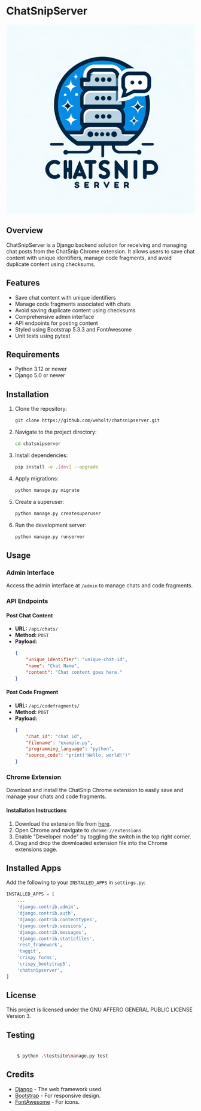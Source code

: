 # ChatSnipServer

![ChatSnipServer](chat_snip_server.webp)

## Overview

ChatSnipServer is a Django backend solution for receiving and managing chat posts from the ChatSnip Chrome extension. It allows users to save chat content with unique identifiers, manage code fragments, and avoid duplicate content using checksums.

## Features

- Save chat content with unique identifiers
- Manage code fragments associated with chats
- Avoid saving duplicate content using checksums
- Comprehensive admin interface
- API endpoints for posting content
- Styled using Bootstrap 5.3.3 and FontAwesome
- Unit tests using pytest

## Requirements

- Python 3.12 or newer
- Django 5.0 or newer

## Installation

1. Clone the repository:
    ```bash
    git clone https://github.com/weholt/chatsnipserver.git
    ```
2. Navigate to the project directory:
    ```bash
    cd chatsnipserver
    ```
3. Install dependencies:
    ```bash
    pip install -e .[dev] --upgrade
    ```
4. Apply migrations:
    ```bash
    python manage.py migrate
    ```
5. Create a superuser:
    ```bash
    python manage.py createsuperuser
    ```
6. Run the development server:
    ```bash
    python manage.py runserver
    ```

## Usage

### Admin Interface

Access the admin interface at `/admin` to manage chats and code fragments.

### API Endpoints

#### Post Chat Content

- **URL:** `/api/chats/`
- **Method:** `POST`
- **Payload:**
    ```json
    {
        "unique_identifier": "unique-chat-id",
        "name": "Chat Name",
        "content": "Chat content goes here."
    }
    ```

#### Post Code Fragment

- **URL:** `/api/codefragments/`
- **Method:** `POST`
- **Payload:**
    ```json
    {
        "chat_id": "chat_id",
        "filename": "example.py",
        "programming_language": "python",
        "source_code": "print('Hello, world!')"
    }
    ```

### Chrome Extension

Download and install the ChatSnip Chrome extension to easily save and manage your chats and code fragments.

#### Installation Instructions

1. Download the extension file from [here](path_to_chrome_extension.crx).
2. Open Chrome and navigate to `chrome://extensions`.
3. Enable "Developer mode" by toggling the switch in the top right corner.
4. Drag and drop the downloaded extension file into the Chrome extensions page.

## Installed Apps

Add the following to your `INSTALLED_APPS` in `settings.py`:

```python
INSTALLED_APPS = [
    ...
    'django.contrib.admin',
    'django.contrib.auth',
    'django.contrib.contenttypes',
    'django.contrib.sessions',
    'django.contrib.messages',
    'django.contrib.staticfiles',
    'rest_framework',
    'taggit',
    'crispy_forms',
    'crispy_bootstrap5',
    'chatsnipserver',
]
```

## License

This project is licensed under the GNU AFFERO GENERAL PUBLIC LICENSE Version 3.

## Testing

```bash

    $ python .\testsite\manage.py test

```

## Credits

- [Django](https://www.djangoproject.com/) - The web framework used.
- [Bootstrap](https://getbootstrap.com/) - For responsive design.
- [FontAwesome](https://fontawesome.com/) - For icons.
